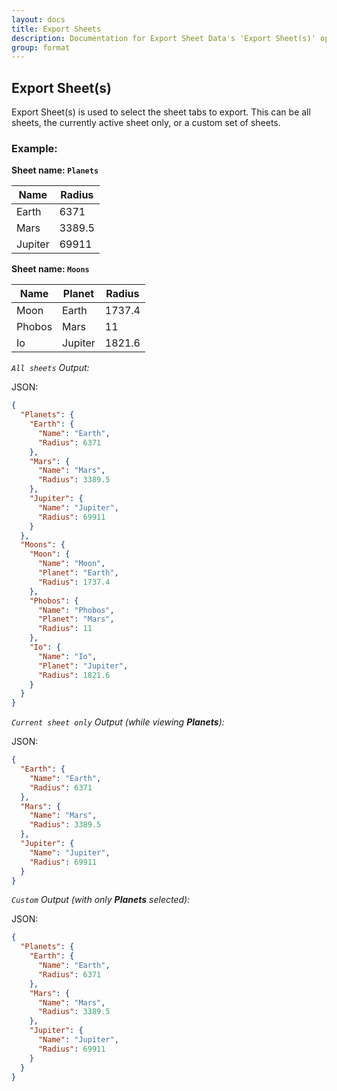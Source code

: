 ```yaml
---
layout: docs
title: Export Sheets
description: Documentation for Export Sheet Data's 'Export Sheet(s)' option.
group: format
---
```


Export Sheet(s)
---------------

Export Sheet(s) is used to select the sheet tabs to export. This can be all sheets, the currently active sheet only, or a custom set of sheets.

### Example: ###

**Sheet name: `Planets`**

Name | Radius
---- | ------
Earth | 6371
Mars | 3389.5
Jupiter | 69911

**Sheet name: `Moons`**

Name | Planet | Radius
---- | ------ | ------
Moon | Earth | 1737.4
Phobos | Mars | 11
Io | Jupiter | 1821.6

*`All sheets` Output:*

JSON:
```json
{
  "Planets": {
    "Earth": {
      "Name": "Earth",
      "Radius": 6371
    },
    "Mars": {
      "Name": "Mars",
      "Radius": 3389.5
    },
    "Jupiter": {
      "Name": "Jupiter",
      "Radius": 69911
    }
  },
  "Moons": {
    "Moon": {
      "Name": "Moon",
      "Planet": "Earth",
      "Radius": 1737.4
    },
    "Phobos": {
      "Name": "Phobos",
      "Planet": "Mars",
      "Radius": 11
    },
    "Io": {
      "Name": "Io",
      "Planet": "Jupiter",
      "Radius": 1821.6
    }
  }
}
```

*`Current sheet only` Output (while viewing **Planets**):*

JSON:
```json
{
  "Earth": {
    "Name": "Earth",
    "Radius": 6371
  },
  "Mars": {
    "Name": "Mars",
    "Radius": 3389.5
  },
  "Jupiter": {
    "Name": "Jupiter",
    "Radius": 69911
  }
}
```

*`Custom` Output (with only **Planets** selected):*

JSON:
```json
{
  "Planets": {
    "Earth": {
      "Name": "Earth",
      "Radius": 6371
    },
    "Mars": {
      "Name": "Mars",
      "Radius": 3389.5
    },
    "Jupiter": {
      "Name": "Jupiter",
      "Radius": 69911
    }
  }
}
```
